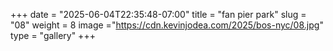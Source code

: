 +++
date = "2025-06-04T22:35:48-07:00"
title = "fan pier park"
slug = "08"
weight = 8
image ="https://cdn.kevinjodea.com/2025/bos-nyc/08.jpg"
type = "gallery"
+++

